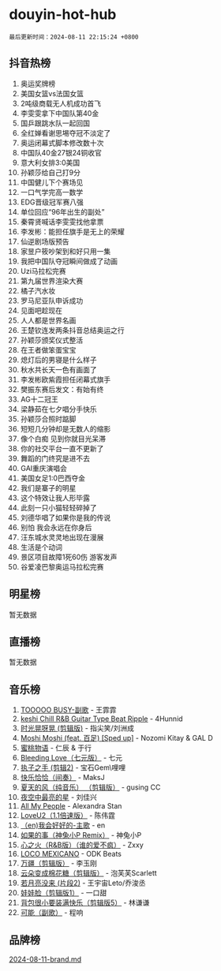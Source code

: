 # douyin-hot-hub

`最后更新时间：2024-08-11 22:15:24 +0800`

## 抖音热榜

1. 奥运奖牌榜
1. 美国女篮vs法国女篮
1. 2吨级商载无人机成功首飞
1. 李雯雯拿下中国队第40金
1. 国乒跟跳水队一起回国
1. 全红婵看谢思埸夺冠不淡定了
1. 奥运闭幕式脚本修改数十次
1. 中国队40金27银24铜收官
1. 意大利女排3:0美国
1. 孙颖莎给自己打9分
1. 中国健儿下个赛场见
1. 一口气学完高一数学
1. EDG晋级冠军赛八强
1. 单位回应“96年出生的副处”
1. 秦霄贤喊话李雯雯找他拿票
1. 李发彬：能担任旗手是无上的荣耀
1. 仙逆剧场版预告
1. 家昱户筱吵架到和好只用一集
1. 我把中国队夺冠瞬间做成了动画
1. Uzi马拉松完赛
1. 第九届世界渲染大赛
1. 橘子汽水妆
1. 罗马尼亚队申诉成功
1. 见面吧趁现在
1. 人人都是世界名画
1. 王楚钦连发两条抖音总结奥运之行
1. 孙颖莎颁奖仪式整活
1. 在王者做笨蛋宝宝
1. 熄灯后的男寝是什么样子
1. 秋水共长天一色有画面了
1. 李发彬欧紫霞担任闭幕式旗手
1. 樊振东赛后发文：有始有终
1. AG十二冠王
1. 梁静茹在七夕唱分手快乐
1. 孙颖莎合照时踮脚
1. 短短几分钟却是无数人的缩影
1. 像个白痴 见到你就目光呆滞
1. 你的社交平台一直不更新了
1. 舞蹈的门终究是进不去
1. GAI重庆演唱会
1. 美国女足1:0巴西夺金
1. 我们是寨子的明星
1. 这个特效让我人形毕露
1. 此刻一只小猫轻轻碎掉了
1. 刘德华唱了如果你是我的传说
1. 别怕 我会永远在你身后
1. 汪东城水灵灵地出现在漫展
1. 生活是个动词
1. 景区项目故障1死60伤 游客发声
1. 谷爱凌巴黎奥运马拉松完赛

## 明星榜

暂无数据

## 直播榜

暂无数据

## 音乐榜

1. [TOOOOO BUSY-副歌](https://sf5-hl-cdn-tos.douyinstatic.com/obj/tos-cn-ve-2774/o0fmjGZetNDjSM5EimFs2QlzBg30YgByJMRQrC) - 王霏霏
1. [keshi Chill R&B Guitar Type Beat Ripple](https://sf5-hl-cdn-tos.douyinstatic.com/obj/tos-cn-ve-2774/okQIfmitAB3HpgZQo0YCEFEACcDhQngn0fkFIC) - 4Hunnid
1. [时光晃呀晃 (剪辑版)](https://sf5-hl-cdn-tos.douyinstatic.com/obj/tos-cn-ve-2774/o8ACeQem3gwI1x3GIYGAfKG0LJebKFRJDwRwyW) - 指尖笑/刘洲成
1. [Moshi Moshi (feat. 百足) [Sped up]](https://sf5-hl-cdn-tos.douyinstatic.com/obj/tos-cn-ve-2774/ocCPFQcXJLeroaIdQLIGAoeeYM3OAUYGDguHXz) - Nozomi Kitay & GAL D
1. [蜜桃物语](https://sf5-hl-cdn-tos.douyinstatic.com/obj/tos-cn-ve-2774/oIhOSCZtIACtYU4XQkngiW9kCBfVD1Fz9IYeqL) - 仁辰 & 于行
1. [Bleeding Love（七元版）](https://sf5-hl-cdn-tos.douyinstatic.com/obj/tos-cn-ve-2774/oEgC9eZFHQ1MfSRnrfkzFp8AayDWqAQMABBgUs) - 七元
1. [执子之手 (剪辑2)](https://sf5-hl-cdn-tos.douyinstatic.com/obj/tos-cn-ve-2774/oUoZLQjCc31XzqsBnBQUNgeKtYPBcgbFDwtfcu) - 宝石Gem\哩哩
1. [快乐恰恰（间奏）](https://sf5-hl-cdn-tos.douyinstatic.com/obj/tos-cn-ve-2774/oMesum3HvWQXJxuMFeVYzf54o2QzH5aEBPOCAn) - MaksJ
1. [夏天的风（纯音乐） （剪辑版）](https://sf5-hl-cdn-tos.douyinstatic.com/obj/tos-cn-ve-2774/oUzLjBZZFQAoNRmGokEeD5zfQCObp6UeFAnTa6) - gusing CC
1. [夜空中最亮的星](https://sf3-cdn-tos.douyinstatic.com/obj/tos-cn-ve-2774/o4IfgGwqqnFeXEMGaS8JBzJAdayAaCeoxqbjCD) - 刘佳兴
1. [All My People](https://sf5-hl-cdn-tos.douyinstatic.com/obj/tos-cn-ve-2774/c7773e6b7c3f4bd9b26cd85b0cfa4eff) - Alexandra Stan
1. [LoveU2（1.1倍速版）](https://sf5-hl-cdn-tos.douyinstatic.com/obj/tos-cn-ve-2774/oQMeDffLaEmgMwgCOEMAFCI6INzoFPgWdD0rsa) - 陈伟霆
1. [（en)我会好好的-主歌](https://sf3-cdn-tos.douyinstatic.com/obj/tos-cn-ve-2774/oUrYpIdrvCbA8m8yAZjbMWjUkL6tiinWMkBTs) - en
1. [如果的事（神兔小P Remix）](https://sf5-hl-cdn-tos.douyinstatic.com/obj/tos-cn-ve-2774/okHtAffz3g4ZB0BMQn9iC9BC6AciI3xCmgQTqt) - 神兔小P
1. [心之火（R&B版）（谁的爱不疯）](https://sf3-cdn-tos.douyinstatic.com/obj/tos-cn-ve-2774/okemkEDaIBBE3OosftCgMxlFkLQZRw37t36ZQv) - Zxxy
1. [LOCO MEXICANO](https://sf5-hl-cdn-tos.douyinstatic.com/obj/tos-cn-ve-2774/owxVoxJorA4ILBfsMAjU6t7O1xW9w0tS7EYzh6) - ODK Beats
1. [万疆（剪辑版）](https://sf5-hl-cdn-tos.douyinstatic.com/obj/tos-cn-ve-2774/ooG7oVgFlDTelKCjCsTTobQvbdtj1BBQXnfZd8) - 李玉刚
1. [云朵变成棉花糖（剪辑版）](https://sf5-hl-cdn-tos.douyinstatic.com/obj/tos-cn-ve-2774/o8LC84GQLALFfXeyJmh8KE61byVQYMMeAZLfEI) - 泡芙芙Scarlett
1. [若月亮没来 (片段2)](https://sf5-hl-cdn-tos.douyinstatic.com/obj/tos-cn-ve-2774/ocQavLLjkCOeDxGyYeIMGgNAIwJ0QXE1Ve3Fzv) - 王宇宙Leto/乔浚丞
1. [娃娃脸（剪辑版1）](https://sf5-hl-cdn-tos.douyinstatic.com/obj/tos-cn-ve-2774/oIimSCgQoNUePTAZ1Ba7TeADY4KetGYsVFeaaB) - 一口甜
1. [背包很小要装满快乐（剪辑版5）](https://sf3-cdn-tos.douyinstatic.com/obj/tos-cn-ve-2774/oUqSJIiBjw2pxsBAiQRmkbZGJrlGCMBPpIW90) - 林谦谦
1. [可能（副歌）](https://sf3-cdn-tos.douyinstatic.com/obj/tos-cn-ve-2774/cde1731888894259b333569393c2fb51) - 程响

## 品牌榜

[2024-08-11-brand.md](2024-08-11-brand.md)
